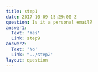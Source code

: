 ```yaml
---
title: step1
date: 2017-10-09 15:29:00 Z
question: Is it a personal email?
answer1:
  Text: 'Yes'
  Link: step9
answer2:
  Text: 'No'
  Link: "../step2"
layout: question
---
```


